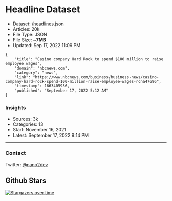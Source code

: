 # Headline Dataset

- Dataset: [/headlines.json](https://raw.githubusercontent.com/fwd/news/master/headlines.json) 
- Articles: 20k
- File Type: JSON
- File Size: ~**7MB**
- Updated: Sep 17, 2022 11:09 PM

```
{
    "title": "Casino company Hard Rock to spend $100 million to raise employee wages",
    "domain": "nbcnews.com",
    "category": "news",
    "link": "https://www.nbcnews.com/business/business-news/casino-company-hard-rock-spend-100-million-raise-employee-wages-rcna47696",
    "timestamp": 1663405936,
    "published": "September 17, 2022 5:12 AM"
}
```

### Insights

- Sources: 3k
- Categories: 13
- Start: November 16, 2021
- Latest: September 17, 2022 9:14 PM

---

### Contact 

Twitter: [@nano2dev](https://twitter.com/nano2dev)

## Github Stars

[![Stargazers over time](https://starchart.cc/fwd/news.svg)](https://starchart.cc/fwd/news)
